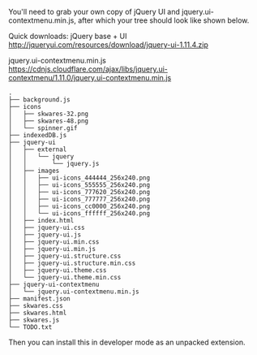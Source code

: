 
You'll need to grab your own copy of jQuery UI and jquery.ui-contextmenu.min.js, after which your tree should look like shown below.

Quick downloads:
  jQuery base + UI
    http://jqueryui.com/resources/download/jquery-ui-1.11.4.zip
    
  jquery.ui-contextmenu.min.js
    https://cdnjs.cloudflare.com/ajax/libs/jquery.ui-contextmenu/1.11.0/jquery.ui-contextmenu.min.js


    .
    ├── background.js
    ├── icons
    │   ├── skwares-32.png
    │   ├── skwares-48.png
    │   └── spinner.gif
    ├── indexedDB.js
    ├── jquery-ui
    │   ├── external
    │   │   └── jquery
    │   │       └── jquery.js
    │   ├── images
    │   │   ├── ui-icons_444444_256x240.png
    │   │   ├── ui-icons_555555_256x240.png
    │   │   ├── ui-icons_777620_256x240.png
    │   │   ├── ui-icons_777777_256x240.png
    │   │   ├── ui-icons_cc0000_256x240.png
    │   │   └── ui-icons_ffffff_256x240.png
    │   ├── index.html
    │   ├── jquery-ui.css
    │   ├── jquery-ui.js
    │   ├── jquery-ui.min.css
    │   ├── jquery-ui.min.js
    │   ├── jquery-ui.structure.css
    │   ├── jquery-ui.structure.min.css
    │   ├── jquery-ui.theme.css
    │   └── jquery-ui.theme.min.css
    ├── jquery-ui-contextmenu
    │   └── jquery.ui-contextmenu.min.js
    ├── manifest.json
    ├── skwares.css
    ├── skwares.html
    ├── skwares.js
    └── TODO.txt

Then you can install this in developer mode as an unpacked extension.
